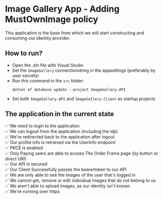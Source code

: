 # Image Gallery App - Adding MustOwnImage policy
This application is the base from which we will start constructing and consuming our identity provider.

## How to run?
- Open the .sln file with Visual Studio
- Set the `ImageGallery` connectionstring in the appsettings (preferably by user secrets)
- Run this command in the `src` folder:
    ```
    dotnet ef database update --project ImageGallery.API
    ```
- Set both `ImageGallery.API` and `ImageGallery.Client` as startup projects

## The application in the current state
✅ We need to login to the application <br/>
✅ We can logout from the application (including the idp) <br/>
✅ We're redirected back to the application after logout <br/>
✅ Our profile info is retrieved via the UserInfo endpoint <br/>
✅ PKCE is enabled <br/>
✅ Only Paying users are able to access The Order Frame page (by button or direct URI) <br/>
✅ Our API is secured <br/>
✅ Our Client Successfully passes the bearertoken to our API<br/>
✅ We are only able to see the images of the user that's logged in <br/>
✅ We cannot get, remove or edit individual images that do not belong to us <br/>
✅ We aren't able to upload images, as our identity isn't known <br/>
✅ We're running over https <br/>
